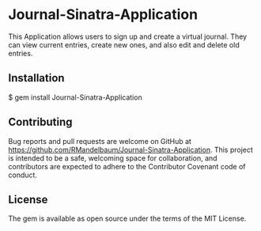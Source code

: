 # Journal-Sinatra-Application

This Application allows users to sign up and create a virtual journal. They can view current entries, create new ones, and also edit and delete old entries.

## Installation

$ gem install Journal-Sinatra-Application

## Contributing

Bug reports and pull requests are welcome on GitHub at
https://github.com/RMandelbaum/Journal-Sinatra-Application.
This project is intended to be a safe, welcoming space for collaboration, and contributors are expected to adhere to the Contributor Covenant code of conduct.

## License

The gem is available as open source under the terms of the MIT License.
